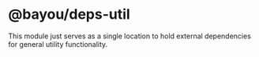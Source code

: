@bayou/deps-util
================

This module just serves as a single location to hold external dependencies
for general utility functionality.
